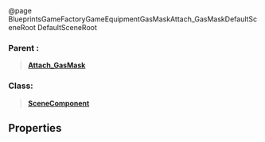 @page BlueprintsGameFactoryGameEquipmentGasMaskAttach_GasMaskDefaultSceneRoot DefaultSceneRoot
### Parent :
<b><a href="_blueprints_game_factory_game_equipment_gas_mask_attach__gas_mask.html"><blockquote>Attach_GasMask</blockquote></a></b>
### Class:
<b><a href="_class_script_scene_component.html"><blockquote>SceneComponent</blockquote></a></b>
## Properties
